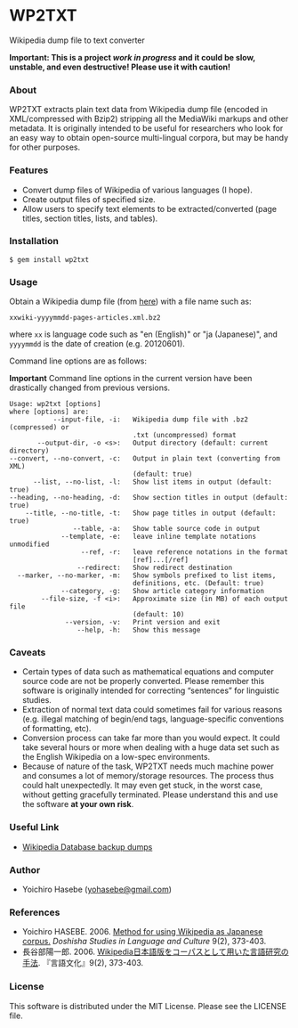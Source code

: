 # WP2TXT

Wikipedia dump file to text converter

**Important: This is a project *work in progress* and it could be slow, unstable, and even destructive! Please use it with caution!**

### About ###

WP2TXT extracts plain text data from Wikipedia dump file (encoded in XML/compressed with Bzip2) stripping all the MediaWiki markups and other metadata. It is originally intended to be useful for researchers who look for an easy way to obtain open-source multi-lingual corpora, but may be handy for other purposes.

### Features ###

* Convert dump files of Wikipedia of various languages (I hope).
* Create output files of specified size.
* Allow users to specify text elements to be extracted/converted (page titles, section titles, lists, and tables).

### Installation
    
    $ gem install wp2txt

### Usage

Obtain a Wikipedia dump file (from [here](http://dumps.wikimedia.org/backup-index.html)) with a file name such as:

    xxwiki-yyyymmdd-pages-articles.xml.bz2

where `xx` is language code such as "en (English)" or "ja (Japanese)", and  `yyyymmdd` is the date of creation (e.g. 20120601).

Command line options are as follows:

**Important** Command line options in the current version have been drastically changed from previous versions.

    Usage: wp2txt [options]
    where [options] are:
               --input-file, -i:   Wikipedia dump file with .bz2 (compressed) or
                                   .txt (uncompressed) format
           --output-dir, -o <s>:   Output directory (default: current directory)
    --convert, --no-convert, -c:   Output in plain text (converting from XML)
                                   (default: true)
          --list, --no-list, -l:   Show list items in output (default: true)
    --heading, --no-heading, -d:   Show section titles in output (default: true)
        --title, --no-title, -t:   Show page titles in output (default: true)
                    --table, -a:   Show table source code in output
                 --template, -e:   leave inline template notations unmodified
                      --ref, -r:   leave reference notations in the format
                                   [ref]...[/ref]
                     --redirect:   Show redirect destination
      --marker, --no-marker, -m:   Show symbols prefixed to list items,
                                   definitions, etc. (Default: true)
                 --category, -g:   Show article category information
            --file-size, -f <i>:   Approximate size (in MB) of each output file
                                   (default: 10)
                  --version, -v:   Print version and exit
                     --help, -h:   Show this message

### Caveats ###

* Certain types of data such as mathematical equations and computer source code are not be properly converted.  Please remember this software is originally intended for correcting “sentences” for linguistic studies.
* Extraction of normal text data could sometimes fail for various reasons (e.g. illegal matching of begin/end tags, language-specific conventions of formatting, etc). 
* Conversion process can take far more than you would expect. It could take several hours or more when dealing with a huge data set such as the English Wikipedia on a low-spec environments.
* Because of nature of the task, WP2TXT needs much machine power and consumes a lot of memory/storage resources. The process thus could halt unexpectedly. It may even get stuck, in the worst case, without getting gracefully terminated. Please understand this and use the software __at your own risk__.

### Useful Link ###

* [Wikipedia Database backup dumps](http://dumps.wikimedia.org/backup-index.html)
                
### Author ###

* Yoichiro Hasebe (<yohasebe@gmail.com>)

### References ###

* Yoichiro HASEBE. 2006. [Method for using Wikipedia as Japanese corpus.](http://ci.nii.ac.jp/naid/110006226727) _Doshisha Studies in Language and Culture_ 9(2), 373-403.
* 長谷部陽一郎. 2006. [Wikipedia日本語版をコーパスとして用いた言語研究の手法](http://ci.nii.ac.jp/naid/110006226727). 『言語文化』9(2), 373-403.

### License ###

This software is distributed under the MIT License. Please see the LICENSE file.
